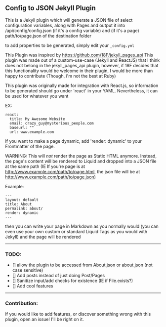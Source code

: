 ## Config to JSON Jekyll Plugin

This is a Jekyll plugin which will generate a JSON file of select configuration variables, along with Pages and output it into /api/config/config.json (if it's a config variable) and (if it's a page) path/to/page.json of the destination folder

to add properties to be generated, simply edit your `_config.yml`

This Plugin was inspired by https://github.com/18F/jekyll_pages_api
  This plugin was made out of a custom-use-case (Jekyll and ReactJS) that I think does not belong in the jekyll_pages_api plugin,
  however, if 18F decides that this functionality would be welcome in their plugin, I would be more than happy to contribute (Though, i'm not the best at Ruby)

This plugin was originally made for integration with React.js, so information to be generated should go under 'react' in your YAML. Nevertheless, it can be used for whatever you want

EX:

```
react:
  title: My Awesome Website
  email: crazy_guy@mysterious_people.com
  baseurl: ""
  url: www.example.com
```


If you want to make a page dynamic, add 'render: dynamic' to your Frontmatter of the page.

WARNING: This will *not* render the page as Static HTML anymore. Instead, the page's content will be rendered to Liquid and dropped into a JSON file at the same path (IE If you're page is at http://www.example.com/path/to/page.html, the json file will be at http://www.example.com/path/to/page.json)


Example:

```
---
layout: default
title: About
permalink: about/
render: dynamic
---
```

then you can write your page in Markdown as you normally would (you can even use your own custom or standard Liquid Tags as you would with Jekyll) and the page will be rendered



---

### TODO:
 - [] allow the plugin to be accessed from About.json or about.json (not case sensitive)
 - [] Add posts instead of just doing Post/Pages
 - [] Sanitize input/add checks for existence (IE if File.exists?)
 - [] Add cool features


---
### Contribution:
If you would like to add features, or discover something wrong with this plugin, open an issue! I'll be right on it.
